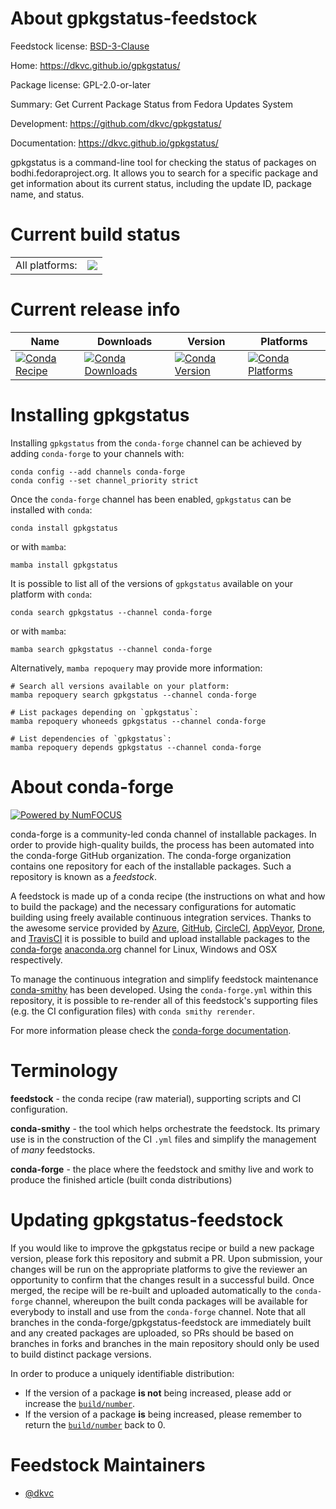 About gpkgstatus-feedstock
==========================

Feedstock license: [BSD-3-Clause](https://github.com/conda-forge/gpkgstatus-feedstock/blob/main/LICENSE.txt)

Home: https://dkvc.github.io/gpkgstatus/

Package license: GPL-2.0-or-later

Summary: Get Current Package Status from Fedora Updates System

Development: https://github.com/dkvc/gpkgstatus/

Documentation: https://dkvc.github.io/gpkgstatus/

gpkgstatus is a command-line tool for checking the status of packages on bodhi.fedoraproject.org.
It allows you to search for a specific package and get information about its current status, including
the update ID, package name, and status.


Current build status
====================


<table><tr><td>All platforms:</td>
    <td>
      <a href="https://dev.azure.com/conda-forge/feedstock-builds/_build/latest?definitionId=18870&branchName=main">
        <img src="https://dev.azure.com/conda-forge/feedstock-builds/_apis/build/status/gpkgstatus-feedstock?branchName=main">
      </a>
    </td>
  </tr>
</table>

Current release info
====================

| Name | Downloads | Version | Platforms |
| --- | --- | --- | --- |
| [![Conda Recipe](https://img.shields.io/badge/recipe-gpkgstatus-green.svg)](https://anaconda.org/conda-forge/gpkgstatus) | [![Conda Downloads](https://img.shields.io/conda/dn/conda-forge/gpkgstatus.svg)](https://anaconda.org/conda-forge/gpkgstatus) | [![Conda Version](https://img.shields.io/conda/vn/conda-forge/gpkgstatus.svg)](https://anaconda.org/conda-forge/gpkgstatus) | [![Conda Platforms](https://img.shields.io/conda/pn/conda-forge/gpkgstatus.svg)](https://anaconda.org/conda-forge/gpkgstatus) |

Installing gpkgstatus
=====================

Installing `gpkgstatus` from the `conda-forge` channel can be achieved by adding `conda-forge` to your channels with:

```
conda config --add channels conda-forge
conda config --set channel_priority strict
```

Once the `conda-forge` channel has been enabled, `gpkgstatus` can be installed with `conda`:

```
conda install gpkgstatus
```

or with `mamba`:

```
mamba install gpkgstatus
```

It is possible to list all of the versions of `gpkgstatus` available on your platform with `conda`:

```
conda search gpkgstatus --channel conda-forge
```

or with `mamba`:

```
mamba search gpkgstatus --channel conda-forge
```

Alternatively, `mamba repoquery` may provide more information:

```
# Search all versions available on your platform:
mamba repoquery search gpkgstatus --channel conda-forge

# List packages depending on `gpkgstatus`:
mamba repoquery whoneeds gpkgstatus --channel conda-forge

# List dependencies of `gpkgstatus`:
mamba repoquery depends gpkgstatus --channel conda-forge
```


About conda-forge
=================

[![Powered by
NumFOCUS](https://img.shields.io/badge/powered%20by-NumFOCUS-orange.svg?style=flat&colorA=E1523D&colorB=007D8A)](https://numfocus.org)

conda-forge is a community-led conda channel of installable packages.
In order to provide high-quality builds, the process has been automated into the
conda-forge GitHub organization. The conda-forge organization contains one repository
for each of the installable packages. Such a repository is known as a *feedstock*.

A feedstock is made up of a conda recipe (the instructions on what and how to build
the package) and the necessary configurations for automatic building using freely
available continuous integration services. Thanks to the awesome service provided by
[Azure](https://azure.microsoft.com/en-us/services/devops/), [GitHub](https://github.com/),
[CircleCI](https://circleci.com/), [AppVeyor](https://www.appveyor.com/),
[Drone](https://cloud.drone.io/welcome), and [TravisCI](https://travis-ci.com/)
it is possible to build and upload installable packages to the
[conda-forge](https://anaconda.org/conda-forge) [anaconda.org](https://anaconda.org/)
channel for Linux, Windows and OSX respectively.

To manage the continuous integration and simplify feedstock maintenance
[conda-smithy](https://github.com/conda-forge/conda-smithy) has been developed.
Using the ``conda-forge.yml`` within this repository, it is possible to re-render all of
this feedstock's supporting files (e.g. the CI configuration files) with ``conda smithy rerender``.

For more information please check the [conda-forge documentation](https://conda-forge.org/docs/).

Terminology
===========

**feedstock** - the conda recipe (raw material), supporting scripts and CI configuration.

**conda-smithy** - the tool which helps orchestrate the feedstock.
                   Its primary use is in the construction of the CI ``.yml`` files
                   and simplify the management of *many* feedstocks.

**conda-forge** - the place where the feedstock and smithy live and work to
                  produce the finished article (built conda distributions)


Updating gpkgstatus-feedstock
=============================

If you would like to improve the gpkgstatus recipe or build a new
package version, please fork this repository and submit a PR. Upon submission,
your changes will be run on the appropriate platforms to give the reviewer an
opportunity to confirm that the changes result in a successful build. Once
merged, the recipe will be re-built and uploaded automatically to the
`conda-forge` channel, whereupon the built conda packages will be available for
everybody to install and use from the `conda-forge` channel.
Note that all branches in the conda-forge/gpkgstatus-feedstock are
immediately built and any created packages are uploaded, so PRs should be based
on branches in forks and branches in the main repository should only be used to
build distinct package versions.

In order to produce a uniquely identifiable distribution:
 * If the version of a package **is not** being increased, please add or increase
   the [``build/number``](https://docs.conda.io/projects/conda-build/en/latest/resources/define-metadata.html#build-number-and-string).
 * If the version of a package **is** being increased, please remember to return
   the [``build/number``](https://docs.conda.io/projects/conda-build/en/latest/resources/define-metadata.html#build-number-and-string)
   back to 0.

Feedstock Maintainers
=====================

* [@dkvc](https://github.com/dkvc/)

